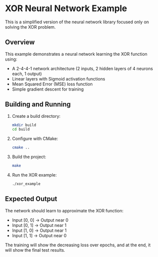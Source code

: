 # XOR Neural Network Example

This is a simplified version of the neural network library focused only on solving the XOR problem.

## Overview
This example demonstrates a neural network learning the XOR function using:
- A 2-4-4-1 network architecture (2 inputs, 2 hidden layers of 4 neurons each, 1 output)
- Linear layers with Sigmoid activation functions
- Mean Squared Error (MSE) loss function
- Simple gradient descent for training

## Building and Running

1. Create a build directory:
   ```bash
   mkdir build
   cd build
   ```

2. Configure with CMake:
   ```bash
   cmake ..
   ```

3. Build the project:
   ```bash
   make
   ```

4. Run the XOR example:
   ```bash
   ./xor_example
   ```

## Expected Output
The network should learn to approximate the XOR function:
- Input [0, 0] -> Output near 0
- Input [0, 1] -> Output near 1
- Input [1, 0] -> Output near 1
- Input [1, 1] -> Output near 0

The training will show the decreasing loss over epochs, and at the end, it will show the final test results.